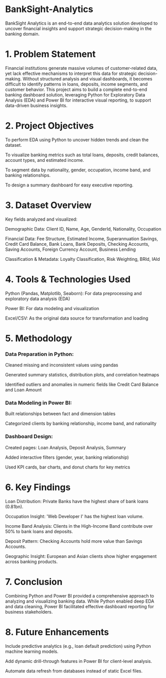 # BankSight-Analytics
BankSight Analytics is an end-to-end data analytics solution developed to uncover financial insights and support strategic decision-making in the banking domain. 
# 1. Problem Statement
Financial institutions generate massive volumes of customer-related data, yet lack effective mechanisms to interpret this data for strategic decision-making. Without structured analysis and visual dashboards, it becomes difficult to identify patterns in loans, deposits, income segments, and customer behavior.
This project aims to build a complete end-to-end banking dashboard solution, leveraging Python for Exploratory Data Analysis (EDA) and Power BI for interactive visual reporting, to support data-driven business insights.

# 2. Project Objectives
To perform EDA using Python to uncover hidden trends and clean the dataset.

To visualize banking metrics such as total loans, deposits, credit balances, account types, and estimated income.

To segment data by nationality, gender, occupation, income band, and banking relationships.

To design a summary dashboard for easy executive reporting.

# 3. Dataset Overview
Key fields analyzed and visualized:

  Demographic Data:  Client ID, Name, Age, GenderId, Nationality, Occupation

  Financial Data: Fee Structure, Estimated Income, Superannuation Savings, Credit Card Balance, Bank Loans, Bank Deposits, Checking Accounts, Saving Accounts, Foreign Currency Account, Business Lending

  Classification & Metadata: Loyalty Classification, Risk Weighting, BRId, IAId

# 4. Tools & Technologies Used
   Python (Pandas, Matplotlib, Seaborn): For data preprocessing and exploratory data analysis (EDA)

  Power BI: For data modeling and visualization

  Excel/CSV: As the original data source for transformation and loading

# 5. Methodology
### Data Preparation in Python:

  Cleaned missing and inconsistent values using pandas

  Generated summary statistics, distribution plots, and correlation heatmaps

  Identified outliers and anomalies in numeric fields like Credit Card Balance and Loan Amount

### Data Modeling in Power BI:

Built relationships between fact and dimension tables

Categorized clients by banking relationship, income band, and nationality

### Dashboard Design:

Created pages: Loan Analysis, Deposit Analysis, Summary

Added interactive filters (gender, year, banking relationship)

Used KPI cards, bar charts, and donut charts for key metrics

# 6. Key Findings
Loan Distribution: Private Banks have the highest share of bank loans (0.81bn).

Occupation Insight: 'Web Developer I' has the highest loan volume.

Income Band Analysis: Clients in the High-Income Band contribute over 50% to bank loans and deposits.

Deposit Pattern: Checking Accounts hold more value than Savings Accounts.

Geographic Insight: European and Asian clients show higher engagement across banking products.

# 7. Conclusion
Combining Python and Power BI provided a comprehensive approach to analyzing and visualizing banking data. While Python enabled deep EDA and data cleaning, Power BI facilitated effective dashboard reporting for business stakeholders.

# 8. Future Enhancements
Include predictive analytics (e.g., loan default prediction) using Python machine learning models.

Add dynamic drill-through features in Power BI for client-level analysis.

Automate data refresh from databases instead of static Excel files.
